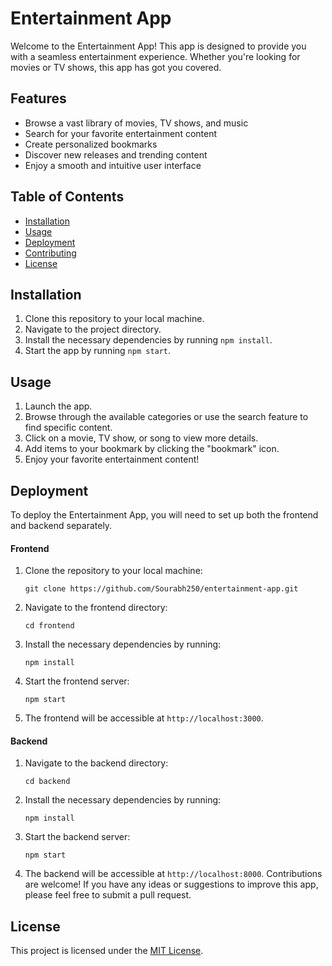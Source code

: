 # Entertainment App

Welcome to the Entertainment App! This app is designed to provide you with a seamless entertainment experience. Whether you're looking for movies or TV shows, this app has got you covered.

## Features

- Browse a vast library of movies, TV shows, and music
- Search for your favorite entertainment content
- Create personalized bookmarks
- Discover new releases and trending content
- Enjoy a smooth and intuitive user interface

## Table of Contents

- [Installation](#installation)
- [Usage](#usage)
- [Deployment](#deployment)
- [Contributing](#contributing)
- [License](#license)
## Installation

1. Clone this repository to your local machine.
2. Navigate to the project directory.
3. Install the necessary dependencies by running `npm install`.
4. Start the app by running `npm start`.

## Usage

1. Launch the app.
2. Browse through the available categories or use the search feature to find specific content.
3. Click on a movie, TV show, or song to view more details.
4. Add items to your bookmark by clicking the "bookmark" icon.
5. Enjoy your favorite entertainment content!

## Deployment

To deploy the Entertainment App, you will need to set up both the frontend and backend separately.

#### Frontend

1. Clone the repository to your local machine:
    ```
    git clone https://github.com/Sourabh250/entertainment-app.git
    ```

2. Navigate to the frontend directory:
    ```
    cd frontend
    ```

3. Install the necessary dependencies by running:
    ```
    npm install
    ```

4. Start the frontend server:
    ```
    npm start
    ```

5. The frontend will be accessible at `http://localhost:3000`.

#### Backend

1. Navigate to the backend directory:
    ```
    cd backend
    ```

2. Install the necessary dependencies by running:
    ```
    npm install
    ```

3. Start the backend server:
    ```
    npm start
    ```

4. The backend will be accessible at `http://localhost:8000`.
Contributions are welcome! If you have any ideas or suggestions to improve this app, please feel free to submit a pull request.

## License

This project is licensed under the [MIT License](LICENSE).